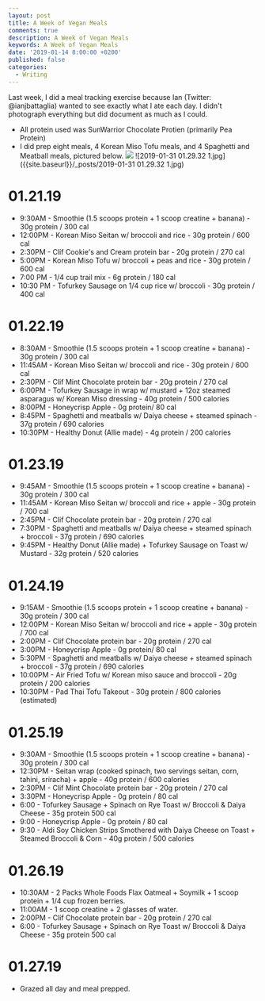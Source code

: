 ```yaml
---
layout: post
title: A Week of Vegan Meals
comments: true
description: A Week of Vegan Meals
keywords: A Week of Vegan Meals
date: '2019-01-14 8:00:00 +0200'
published: false
categories:
  - Writing
---
```

Last week, I did a meal tracking exercise because Ian (Twitter: @ianjbattaglia) wanted to see exactly what I ate each day. I didn't photograph everything but did document as much as I could. 

- All protein used was SunWarrior Chocolate Protien (primarily Pea Protein)
- I did prep eight meals, 4 Korean Miso Tofu meals, and 4 Spaghetti and Meatball meals, pictured below.
![]({{site.baseurl}}/_posts/2019-01-20%2004.02.58%202.jpg)
![2019-01-31 01.29.32 1.jpg]({{site.baseurl}}/_posts/2019-01-31 01.29.32 1.jpg)


# 01.21.19
* 9:30AM - Smoothie (1.5 scoops protein + 1 scoop creatine + banana) - 30g protein / 300 cal
* 12:00PM - Korean Miso Seitan w/ broccoli and rice - 30g protein / 600 cal
* 2:30PM - Clif Cookie's and Cream protein bar - 20g protein / 270 cal
* 5:00PM - Korean Miso Tofu w/ broccoli + peas and rice - 30g protein / 600 cal
* 7:00 PM - 1/4 cup trail mix - 6g protein / 180 cal
* 10:30 PM - Tofurkey Sausage on 1/4 cup rice w/ broccoli - 30g protein / 400 cal

# 01.22.19
* 8:30AM - Smoothie (1.5 scoops protein + 1 scoop creatine + banana) - 30g protein / 300 cal
* 11:45AM - Korean Miso Seitan w/ broccoli and rice - 30g protein / 600 cal
* 2:30PM - Clif Mint Chocolate protein bar - 20g protein / 270 cal
* 6:00PM - Tofurkey Sausage in wrap w/ mustard + 12oz steamed asparagus w/ Korean Miso dressing - 40g protein / 500 calories
* 8:00PM - Honeycrisp Apple - 0g protein/ 80 cal
* 8:45PM - Spaghetti and meatballs w/ Daiya cheese + steamed spinach - 37g protein / 690 calories
* 10:30PM - Healthy Donut (Allie made) - 4g protein / 200 calories

# 01.23.19
* 9:45AM - Smoothie (1.5 scoops protein + 1 scoop creatine + banana) - 30g protein / 300 cal
* 11:45AM - Korean Miso Seitan w/ broccoli and rice + apple - 30g protein / 700 cal
* 2:45PM - Clif Chocolate protein bar - 20g protein / 270 cal
* 7:30PM - Spaghetti and meatballs w/ Daiya cheese + steamed spinach + broccoli - 37g protein / 690 calories
* 9:45PM - Healthy Donut (Allie made) + Tofurkey Sausage on Toast w/ Mustard - 32g protein / 520 calories

# 01.24.19
* 9:15AM - Smoothie (1.5 scoops protein + 1 scoop creatine + banana) - 30g protein / 300 cal
* 12:00PM - Korean Miso Seitan w/ broccoli and rice + apple - 30g protein / 700 cal
* 2:00PM - Clif Chocolate protein bar - 20g protein / 270 cal
* 3:00PM - Honeycrisp Apple - 0g protein/ 80 cal
* 5:30PM - Spaghetti and meatballs w/ Daiya cheese + steamed spinach + broccoli - 37g protein / 690 calories
* 10:00PM - Air Fried Tofu w/ Korean miso sauce and broccoli - 20g protein / 200 calories
* 10:30PM - Pad Thai Tofu Takeout - 30g protein / 800 calories (estimated)

# 01.25.19
* 9:30AM - Smoothie (1.5 scoops protein + 1 scoop creatine + banana) - 30g protein / 300 cal
* 12:30PM - Seitan wrap (cooked spinach, two servings seitan, corn, tahini, sriracha) + apple - 40g protein / 600 calories
* 2:30PM - Clif Mint Chocolate protein bar - 20g protein / 270 cal
* 3:30PM - Honeycrisp Apple - 0g protein / 80 cal
* 6:00 - Tofurkey Sausage + Spinach on Rye Toast w/ Broccoli & Daiya Cheese - 35g protein 500 cal
* 9:00 - Honeycrisp Apple - 0g protein / 80 cal
* 9:30 - Aldi Soy Chicken Strips Smothered with Daiya Cheese on Toast + Steamed Broccoli & Corn - 40g protein / 500 calories

# 01.26.19
* 10:30AM - 2 Packs Whole Foods Flax Oatmeal + Soymilk + 1 scoop protein + 1/4 cup frozen berries.
* 11:00AM - 1 scoop creatine + 2 glasses of water.
* 2:00PM - Clif Chocolate protein bar - 20g protein / 270 cal
* 6:00 - Tofurkey Sausage + Spinach on Rye Toast w/ Broccoli & Daiya Cheese - 35g protein 500 cal

# 01.27.19
* Grazed all day and meal prepped.
